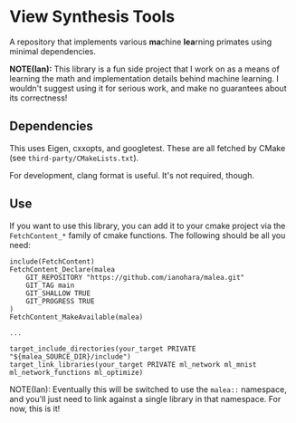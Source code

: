 # View Synthesis Tools
A repository that implements various **ma**chine **lea**rning primates using minimal dependencies.

**NOTE(Ian):** This library is a fun side project that I work on as a means of learning the math and
implementation details behind machine learning.  I wouldn't suggest using it for serious work, and
make no guarantees about its correctness!

## Dependencies
This uses Eigen, cxxopts, and googletest.  These are all fetched by CMake (see `third-party/CMakeLists.txt`).

For development, clang format is useful.  It's not required, though.

## Use
If you want to use this library, you can add it to your cmake project via the `FetchContent_*` family
of cmake functions.  The following should be all you need:
```
include(FetchContent)
FetchContent_Declare(malea
    GIT_REPOSITORY "https://github.com/ianohara/malea.git"
    GIT_TAG main
    GIT_SHALLOW TRUE
    GIT_PROGRESS TRUE
)
FetchContent_MakeAvailable(malea)

...

target_include_directories(your_target PRIVATE "${malea_SOURCE_DIR}/include")
target_link_libraries(your_target PRIVATE ml_network ml_mnist ml_network_functions ml_optimize)
```

NOTE(Ian): Eventually this will be switched to use the `malea::` namespace, and you'll just need to link against a single library in that namespace.  For now, this is it!

